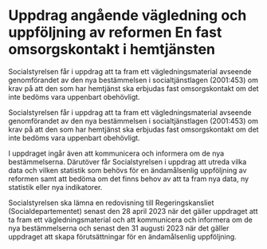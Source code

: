 # Uppdrag angående vägledning och uppföljning av reformen En fast omsorgskontakt i hemtjänsten

Socialstyrelsen får i uppdrag att ta fram ett vägledningsmaterial avseende genomförandet av den nya bestämmelsen i socialtjänstlagen (2001:453) om krav på att den som har hemtjänst ska erbjudas fast omsorgskontakt om det inte bedöms vara uppenbart obehövligt.

Socialstyrelsen får i uppdrag att ta fram ett vägledningsmaterial avseende genomförandet av den nya bestämmelsen i socialtjänstlagen (2001:453) om krav på att den som har hemtjänst ska erbjudas fast omsorgskontakt om det inte bedöms vara uppenbart obehövligt.

I uppdraget ingår även att kommunicera och informera om de nya bestämmelserna. Därutöver får Socialstyrelsen i uppdrag att utreda vilka data och vilken statistik som behövs för en ändamålsenlig uppföljning av reformen samt att bedöma om det finns behov av att ta fram nya data, ny statistik eller nya indikatorer.

Socialstyrelsen ska lämna en redovisning till Regeringskansliet (Socialdepartementet) senast den 28 april 2023 när det gäller uppdraget att ta fram ett vägledningsmaterial och att kommunicera och informera om de nya bestämmelserna och senast den 31 augusti 2023 när det gäller uppdraget att skapa förutsättningar för en ändamålsenlig uppföljning.
